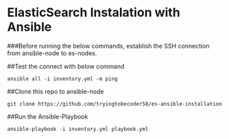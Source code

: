 # ElasticSearch Instalation with Ansible

###Before running the below commands, establish the SSH connection from ansible-node to es-nodes.

##Test the connect with below command

	ansible all -i inventory.yml -m ping

##Clone this repo to ansible-node

	git clone https://github.com/tryingtobecoder58/es-ansible-installation

##Run the Ansible-Playbook
	
	ansible-playbook -i inventory.yml playbook.yml


